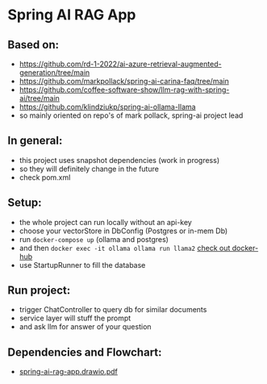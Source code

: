 # Spring AI RAG App

## Based on:

- https://github.com/rd-1-2022/ai-azure-retrieval-augmented-generation/tree/main
- https://github.com/markpollack/spring-ai-carina-faq/tree/main
- https://github.com/coffee-software-show/llm-rag-with-spring-ai/tree/main
- https://github.com/klindziukp/spring-ai-ollama-llama
- so mainly oriented on repo's of mark pollack, spring-ai project lead

## In general:

- this project uses snapshot dependencies (work in progress)
- so they will definitely change in the future
- check pom.xml

## Setup:

- the whole project can run locally without an api-key
- choose your vectorStore in DbConfig (Postgres or in-mem Db)
- run ```docker-compose up``` (ollama and postgres)
- and then ```docker exec -it ollama ollama run llama2``` [check out docker-hub](https://hub.docker.com/r/ollama/ollama)
- use StartupRunner to fill the database

## Run project:

- trigger ChatController to query db for similar documents 
- service layer will stuff the prompt
- and ask llm for answer of your question


## Dependencies and Flowchart: 
- [spring-ai-rag-app.drawio.pdf](spring-ai-rag-app.drawio.pdf)
